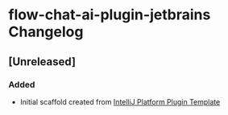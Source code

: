 <!-- Keep a Changelog guide -> https://keepachangelog.com -->

# flow-chat-ai-plugin-jetbrains Changelog

## [Unreleased]
### Added
- Initial scaffold created from [IntelliJ Platform Plugin Template](https://github.com/JetBrains/intellij-platform-plugin-template)
